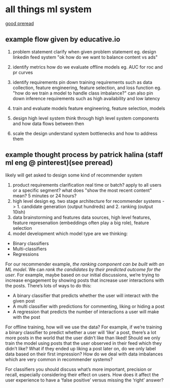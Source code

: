 # all things ml system

[good preread](http://patrickhalina.com/posts/ml-systems-design-interview-guide/)

## example flow given by educative.io

1. problem statement
  clarify when given problem statement
  eg. design linkedin feed system
  "ok how do we want to balance content vs ads"

2. identify metrics
  how do we evaluate offline models
  eg. AUC for roc and pr curves

3. identify requirements
  pin down training requirements such as data collection, feature engineering, feature selection, and loss function
  eg. "how do we train a model to handle class imbalance?"
  can also pin down inference requirements such as high availability and low latency

4. train and evaluate models
  feature engineering, feature selection, models

5. design high level system
  think through high level system components and how data flows between then

6. scale the design
  understand system bottlenecks and how to address them

## example thought process by patrick halina (staff ml eng @ pinterest)(see preread)

likely will get asked to design some kind of recommender system

1. product requirements clarification
  real time or batch? apply to all users or a specific segment? what does "show the most recent content" mean? 5 minutes or 24 hours?
2. high level design
  eg. two stage architecture for recommender systems -> 1. candidate generation (output hundreds) and 2. ranking (output 10ish)
3. data brainstorming and features
  data sources, high level features, feature represenation (embeddings often play a big role), feature selection
4. model development
which model type are we thinking:

- Binary classifiers
- Multi-classifiers
- Regressions

For our recommender example, _the ranking component can be built with an ML model_. We can _rank the candidates by their predicted outcome for the user_. For example, maybe based on our initial discussions, we’re trying to increase engagement by showing posts that increase user interactions with the posts. There’s lots of ways to do this:

- A binary classifier that predicts whether the user will interact with the given post
- A multi classifier with predictions for commenting, liking or hiding a post
- A regression that predicts the number of interactions a user will make with the post

For offline training, how will we use the data? For example, if we’re training a binary classifier to predict whether a user will ‘like’ a post, there’s a lot more posts in the world that the user didn’t like than liked! Should we only train the model using posts that the user observed in their feed which they didn’t like? What if they ended up liking a post later on, do we only label data based on their first impression? How do we deal with data imbalances which are very common in recommender systems?

For classifiers you should discuss what’s more important, precision or recall, especially considering their effect on users. How does it affect the user experience to have a ‘false positive’ versus missing the ‘right’ answer?
